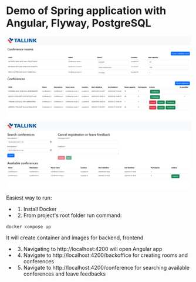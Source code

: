 # Demo of Spring application with Angular, Flyway, PostgreSQL

![app](app1.png)
![app](app2.png)

Easiest way to run:
 - 1. Install Docker
 - 2. From project's root folder run command:
 ```
 docker compose up
 ```
 It will create container and images for backend, frontend
 - 3. Navigating to http://localhost:4200 will open Angular app
 - 4. Navigate to http://localhost:4200/backoffice for creating rooms and conferences
 - 5. Navigate to http://localhost:4200/conference for searching available conferences and leave feedbacks

